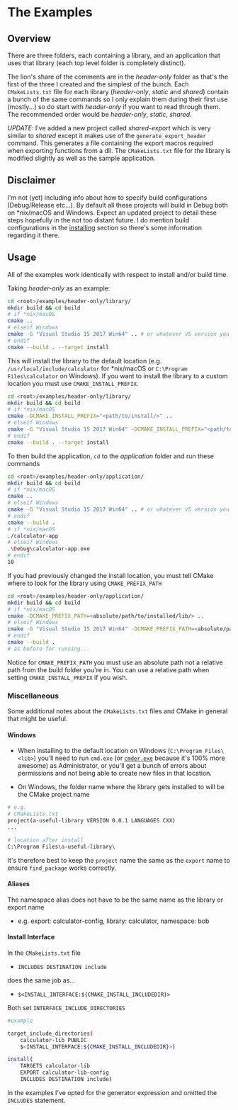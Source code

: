 # The Examples

## Overview

There are three folders, each containing a library, and an application that uses that library (each top level folder is completely distinct).

The lion's share of the comments are in the _header-only_ folder as that's the first of the three I created and the simplest of the bunch. Each `CMakeLists.txt` file for each library (_header-only_, _static_ and _shared_) contain a bunch of the same commands so I only explain them during their first use (mostly...) so do start with _header-only_ if you want to read through them. The recommended order would be _header-only_, _static_, _shared_.

_UPDATE_: I've added a new project called _shared-export_ which is very similar to _shared_ except it makes use of the `generate_export_header` command. This generates a file containing the export macros required when exporting functions from a dll. The `CMakeLists.txt` file for the library is modified slightly as well as the sample application.

## Disclaimer

I'm not (yet) including info about how to specify build configurations (Debug/Release etc...). By default all these projects will build in Debug both on *nix/macOS and Windows. Expect an updated project to detail these steps hopefully in the not too distant future. I do mention build configurations in the [installing](/installing/README.md) section so there's some information regarding it there.

## Usage

All of the examples work identically with respect to install and/or build time.

Taking _header-only_ as an example:

```bash
cd <root>/examples/header-only/library/
mkdir build && cd build
# if *nix/macOS
cmake ..
# elseif Windows
cmake -G "Visual Studio 15 2017 Win64" .. # or whatever VS version you have
# endif
cmake --build . --target install
```

This will install the library to the default location (e.g. `/usr/local/include/calculator` for *nix/macOS or `C:\Program Files\calculator` on Windows). If you want to install the library to a custom location you must use `CMAKE_INSTALL_PREFIX`.

```bash
cd <root>/examples/header-only/library/
mkdir build && cd build
# if *nix/macOS
cmake -DCMAKE_INSTALL_PREFIX="<path/to/install/>" ..
# elseif Windows
cmake -G "Visual Studio 15 2017 Win64" -DCMAKE_INSTALL_PREFIX="<path/to/install/>" ..
# endif
cmake --build . --target install
```

To then build the application, `cd` to the _application_ folder and run these commands

```bash
cd <root>/examples/header-only/application/
mkdir build && cd build
# if *nix/macOS
cmake ..
# elseif Windows
cmake -G "Visual Studio 15 2017 Win64" .. # or whatever VS version you have
# endif
cmake --build .
# if *nix/macOS
./calculator-app
# elseif Windows
.\Debug\calculator-app.exe
# endif
10
```

If you had previously changed the install location, you must tell CMake where to look for the library using `CMAKE_PREFIX_PATH`

```bash
cd <root>/examples/header-only/application/
mkdir build && cd build
# if *nix/macOS
cmake -DCMAKE_PREFIX_PATH=<absolute/path/to/installed/lib/> ..
# elseif Windows
cmake -G "Visual Studio 15 2017 Win64" -DCMAKE_PREFIX_PATH=<absolute/path/to/installed/lib/> ..
# endif
cmake --build .
# as before for running...
```

Notice for `CMAKE_PREFIX_PATH` you must use an absolute path not a relative path from the build folder you're in. You can use a relative path when setting `CMAKE_INSTALL_PREFIX` if you wish.

### Miscellaneous

Some additional notes about the `CMakeLists.txt` files and CMake in general that might be useful.

#### Windows

- When installing to the default location on Windows (`C:\Program Files\<lib>`) you'll need to run `cmd.exe` (or [`cmder.exe`]((https://cmder.net/)) because it's 100% more awesome) as Administrator, or you'll get a bunch of errors about permissions and not being able to create new files in that location.

- On Windows, the folder name where the library gets installed to will be the CMake project name

```bash
# e.g.
# CMakeLists.txt
project(a-useful-library VERSION 0.0.1 LANGUAGES CXX)
...

# location after install
C:\Program Files\a-useful-library\
```

It's therefore best to keep the `project` name the same as the `export` name to ensure `find_package` works correctly.

#### Aliases

The namespace alias does not have to be the same name as the library or export name

- e.g. export: calculator-config, library: calculator, namespace: bob

#### Install Interface

In the `CMakeLists.txt` file

- `INCLUDES DESTINATION include`

does the same job as...

- `$<INSTALL_INTERFACE:${CMAKE_INSTALL_INCLUDEDIR}>`

Both set `INTERFACE_INCLUDE_DIRECTORIES`

```bash
#example

target_include_directories(
    calculator-lib PUBLIC
    $<INSTALL_INTERFACE:${CMAKE_INSTALL_INCLUDEDIR}>)

install(
    TARGETS calculator-lib
    EXPORT calculator-lib-config
    INCLUDES DESTINATION include)
```

In the examples I've opted for the generator expression and omitted the `INCLUDES` statement.